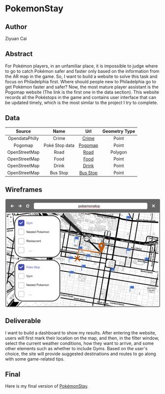# PokemonStay

## Author

Ziyuan Cai

## Abstract

For Pokémon players, in an unfamiliar place, it is impossible to judge where to go to catch Pokémon safer and faster only based on the information from the AR map in the game. So, I want to build a website to solve this task and focus on Philadelphia first. Where should people new to Philadelphia go to get Pokémon faster and safer? Now, the most mature player assistant is the Pogomap website (The link is the first one in the data section). This website records all the Pokéstops in the game and contains user interface that can be updated timely, which is the most similar to the project I try to complete.

## Data

|     Source     |            Name            |                             Url                              | Geometry Type |
| :------------: | :------------------------: | :----------------------------------------------------------: | :-----------: |
| OpendataPhilly |           Crime            | [Crime](https://www.opendataphilly.org/dataset/crime-incidents) |    Point    |
|    Pogomap     |       Poké Stop data       | [Pogomap](https://www.pogomap.info/) |    Point    |
| OpenStreetMap  |           Road             | [Road](https://www.openstreetmap.org/relation/188022)|    Polygon    |
| OpenStreetMap  |           Food             | [Food](https://www.openstreetmap.org/relation/188022) |    Point     |
| OpenStreetMap  |           Drink            | [Drink](https://www.openstreetmap.org/relation/188022) |    Point     |
| OpenStreetMap  |          Bus Stop          | [Bus Stop](https://www.openstreetmap.org/relation/188022) |    Point     |

## Wireframes 

![](./pic/wireframe.PNG)

## Deliverable

I want to build a dashboard to show my results. After entering the website, users will first mark their location on the map, and then, in the filter window, select the current weather conditions, how they want to arrive, and some other elements such as whether to include Gyms. Based on the user's choice, the site will provide suggested destinations and routes to go along with some game-related tips.

## Final

Here is my final version of [PokémonStay](https://krmeteor.github.io/Pokemon-Stay/).